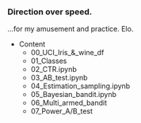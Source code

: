 ### Direction over speed.

...for my amusement and practice.
Elo.

- Content
  * 00_UCI_Iris_&_wine_df
  * 01_Classes
  * 02_CTR.ipynb
  * 03_AB_test.ipynb
  * 04_Estimation_sampling.ipynb
  * 05_Bayesian_bandit.ipynb
  * 06_Multi_armed_bandit
  * 07_Power_A/B_test
